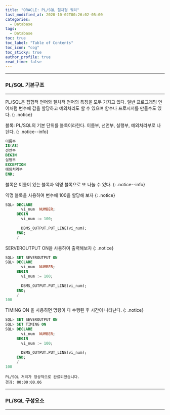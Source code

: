 ```yaml
---
title: "ORACLE: PL/SQL 절차형 쿼리"
last_modified_at: 2020-10-02T00:26:02-05:00
categories:
  - Database
tags:
  - Database
toc: true 
toc_label: "Table of Contents"
toc_icon: "cog"
toc_sticky: true 
author_profile: true 
read_time: false 
---
```

---
### PL/SQL 기본구조
---

PL/SQL은 집합적 언어와 절차적 언어의 특징을 모두 가지고 있다. 일반 프로그래밍 언어처럼 변수에 값을 할당하고 예외처리도 할 수 있으며 함수나 프로시저를 만들수도 있다.
{: .notice}

블록: PL/SQL의 기본 단위를 블록이라한다. 이름부, 선언부, 실행부, 예외처리부로 나뉜다.
{: .notice--info}

```sql
이름부
IS(AS)
선언부
BEGIN
실행부
EXCEPTION
예외처리부
END;
```

블록은 이름이 있는 블록과 익명 블록으로 또 나눌 수 있다.
{: .notice--info}


익명 블록을 사용하여 변수에 100을 할당해 보자
{: .notice}
```sql
SQL> DECLARE
       vi_num  NUMBER;
	 BEGIN
	   vi_num := 100;
	   
	   DBMS_OUTPUT.PUT_LINE(vi_num);
	 END;
	 / 
```

SERVEROUTPUT ON을 사용하여 출력해보자
{: .notice}
```sql
SQL> SET SEVEROUTPUT ON
SQL> DECLARE
       vi_num  NUMBER;
	 BEGIN
	   vi_num := 100;
	   
	   DBMS_OUTPUT.PUT_LINE(vi_num);
	 END;
	 / 
100
```

TIMING ON 을 사용하면 명령이 다 수행된 후 시간이 나타난다.
{: .notice}
```sql
SQL> SET SEVEROUTPUT ON
SQL> SET TIMING ON
SQL> DECLARE
       vi_num  NUMBER;
	 BEGIN
	   vi_num := 100;
	   
	   DBMS_OUTPUT.PUT_LINE(vi_num);
	 END;
	 / 
100
```
```
PL/SQL 처리가 정상적으로 완료되었습니다.
경과: 00:00:00.06
```
---
### PL/SQL 구성요소
---




















